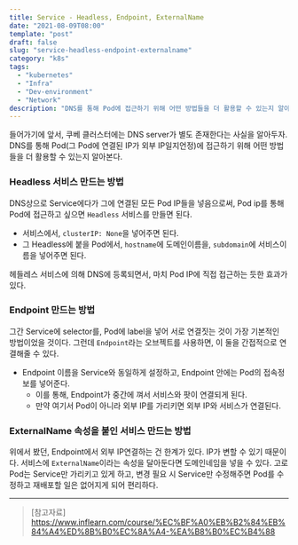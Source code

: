```yaml
---
title: Service - Headless, Endpoint, ExternalName
date: "2021-08-09T08:00"
template: "post"
draft: false
slug: "service-headless-endpoint-externalname"
category: "k8s"
tags:
  - "kubernetes"
  - "Infra"
  - "Dev-environment"
  - "Network"
description: "DNS를 통해 Pod에 접근하기 위해 어떤 방법들을 더 활용할 수 있는지 알아본다."
---
```


들어가기에 앞서, 쿠베 클러스터에는 DNS server가 별도 존재한다는 사실을 알아두자. DNS를 통해 Pod(그 Pod에 연결된 IP가 외부 IP일지언정)에 접근하기 위해 어떤 방법들을 더 활용할 수 있는지 알아본다.

### Headless 서비스 만드는 방법
DNS상으로 Service에다가 그에 연결된 모든 Pod IP들을 넣음으로써, Pod ip를 통해 Pod에 접근하고 싶으면 `Headless` 서비스를 만들면 된다.
- 서비스에서, `clusterIP: None`을 넣어주면 된다.
- 그 Headless에 붙을 Pod에서, `hostname`에 도메인이름을, `subdomain`에 서비스이름을 넣어주면 된다.

헤들레스 서비스에 의해 DNS에 등록되면서, 마치 Pod IP에 직접 접근하는 듯한 효과가 있다.

### Endpoint 만드는 방법
그간 Service에 selector를, Pod에 label을 넣어 서로 연결짓는 것이 가장 기본적인 방법이었을 것이다. 그런데 `Endpoint`라는 오브젝트를 사용하면, 이 둘을 간접적으로 연결해줄 수 있다.
- Endpoint 이름을 Service와 동일하게 설정하고, Endpoint 안에는 Pod의 접속정보를 넣어준다.
  * 이를 통해, Endpoint가 중간에 껴서 서비스와 팟이 연결되게 된다.
  * 만약 여기서 Pod이 아니라 외부 IP를 가리키면 외부 IP와 서비스가 연결된다.

### ExternalName 속성을 붙인 서비스 만드는 방법
위에서 봤던, Endpoint에서 외부 IP연결하는 건 한계가 있다. IP가 변할 수 있기 때문이다. 서비스에 `ExternalName`이라는 속성을 달아둔다면 도메인네임을 넣을 수 있다.
고로 Pod는 Service만 가리키고 있게 하고, 변경 필요 시 Service만 수정해주면 Pod를 수정하고 재배포할 일은 없어지게 되어 편리하다.

---

> [참고자료]  
> https://www.inflearn.com/course/%EC%BF%A0%EB%B2%84%EB%84%A4%ED%8B%B0%EC%8A%A4-%EA%B8%B0%EC%B4%88  
  